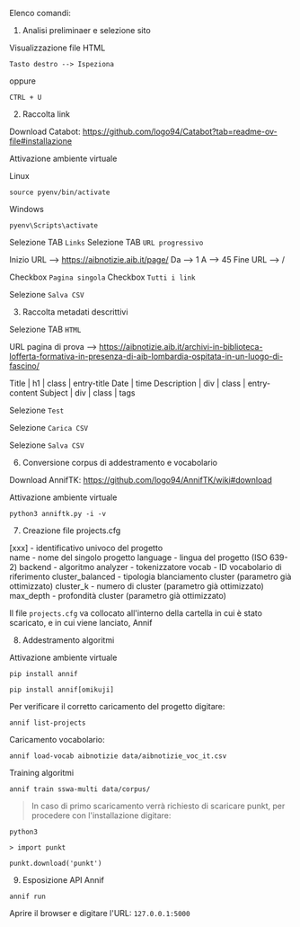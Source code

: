 Elenco comandi:

1. Analisi preliminaer e selezione sito

Visualizzazione file HTML

```
Tasto destro --> Ispeziona
```
oppure
```
CTRL + U
```

2. Raccolta link

Download Catabot: https://github.com/logo94/Catabot?tab=readme-ov-file#installazione 

Attivazione ambiente virtuale


Linux
```
source pyenv/bin/activate
```

Windows
```
pyenv\Scripts\activate
```

Selezione TAB `Links`
Selezione TAB `URL progressivo`

Inizio URL --> https://aibnotizie.aib.it/page/
Da         --> 1
A          --> 45
Fine URL   --> /

Checkbox `Pagina singola`
Checkbox `Tutti i link`

Selezione `Salva CSV`

3. Raccolta metadati descrittivi

Selezione TAB `HTML`

URL pagina di prova --> https://aibnotizie.aib.it/archivi-in-biblioteca-lofferta-formativa-in-presenza-di-aib-lombardia-ospitata-in-un-luogo-di-fascino/ 

Title | h1 | class | entry-title
Date | time
Description | div | class | entry-content
Subject | div | class | tags

Selezione `Test`

Selezione `Carica CSV`

Selezione `Salva CSV`

6. Conversione corpus di addestramento e vocabolario

Download AnnifTK: https://github.com/logo94/AnnifTK/wiki#download 

Attivazione ambiente virtuale

```
python3 anniftk.py -i -v
```

7. Creazione file projects.cfg

[xxx] - identificativo univoco del progetto  
name - nome del singolo progetto
language - lingua del progetto (ISO 639-2)
backend - algoritmo
analyzer - tokenizzatore
vocab - ID vocabolario di riferimento
cluster_balanced - tipologia blanciamento cluster (parametro già ottimizzato)
cluster_k - numero di cluster (parametro già ottimizzato)
max_depth - profondità cluster (parametro già ottimizzato)

Il file `projects.cfg` va collocato all'interno della cartella in cui è stato scaricato, e in cui viene lanciato, Annif

8. Addestramento algoritmi

Attivazione ambiente virtuale

```
pip install annif
```
```
pip install annif[omikuji]
```

Per verificare il corretto caricamento del progetto digitare:
```
annif list-projects
```

Caricamento vocabolario:
```
annif load-vocab aibnotizie data/aibnotizie_voc_it.csv
```

Training algoritmi
```
annif train sswa-multi data/corpus/
```

> In caso di primo scaricamento verrà richiesto di scaricare punkt, per procedere con l'installazione digitare:


```
python3
```

```
> import punkt
```
```
punkt.download('punkt')
```

9. Esposizione API Annif

```
annif run
```

Aprire il browser e digitare l'URL: `127.0.0.1:5000`